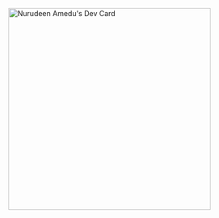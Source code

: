 <a href="https://app.daily.dev/theallegrarr"><img src="https://api.daily.dev/devcards/8a858d8af72243c8a0dd0704224eb10b.png?r=6d3" width="400" alt="Nurudeen Amedu's Dev Card"/></a>